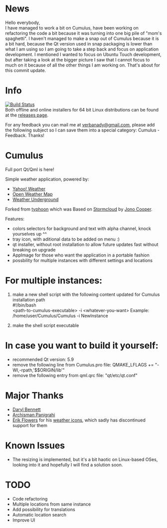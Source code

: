 # News
Hello everybody,  
I have managed to work a bit on Cumulus, have been working on refactoring the code a bit because it was turning
into one big pile of \"mom's spaghetti\".
I haven't managed to make a snap out of Cumulus because it is a bit hard, because the
Qt version used in snap packaging is lower than what I am using so I am going to take a step back and focus on
application development.
I mentioned I wanted to focus on Ubuntu Touch development, but after taking a look at the bigger picture I saw that
I cannot focus to much on it because of all the other things I am working on.
That's about for this commit update.


# Info  
[![Build Status](https://travis-ci.org/vadrian89/cumulus-qt.svg?branch=master)](https://travis-ci.org/vadrian89/cumulus-qt)   
Both offline and online installers for 64 bit Linux distributions can be found at the [releases page](https://github.com/vadrian89/cumulus-qt/releases).

For any feedback you can mail me at verbanady@gmail.com, please add the following subject so I can save them into a special category: Cumulus - Feedback.
Thanks!

# Cumulus

Full port Qt/Qml is here!

Simple weather application, powered by:
- [Yahoo! Weather](http://weather.yahoo.com)
- [Open Weather Map](http://openweathermap.org/)
- [Weather Underground](https://www.wunderground.com/?apiref=697599e3b1e7adec)

Forked from [typhoon](https://github.com/apandada1/typhoon) which was
Based on [Stormcloud](https://github.com/consindo/stormcloud/) by [Jono Cooper](https://twitter.com/consindo).

Features:
- colors selectors for background and text with alpha channel, knock yourselves up ^^
- tray icon, with aditional data to be added on menu :)
- qt installer, without root installation to allow future updates fast without breaking on upgrade
- AppImage for those who want the application in a portable fashion
- possbility for multiple instances with different settings and locations

# For multiple instances:

1. make a new shell script with the following content updated for Cumulus installation path  
#!/bin/bash  
\<path-to-cumulus-executable> -i \<whatever-you-want>
Example: /home/user/Cumulus/Cumulus -i NewInstance

2. make the shell script executable

# In case you want to build it yourself:

- recommended Qt version: 5.9
- remove the following line from Cumulus.pro file: QMAKE_LFLAGS += "-Wl,-rpath,'$$ORIGIN/lib'"
- remove the following entry from qml.qrc file: "qt/etc/qt.conf"

# Major Thanks
- [Daryl Bennett](https://github.com/kd8bny)
- [Archisman Panigrahi](https://github.com/apandada1)
- [Erik Flowers](https://github.com/erikflowers) for his [weather icons](https://github.com/erikflowers/weather-icons),
which sadly has discontinued support for them

# Known Issues
- The resizing is implemented, but it's a bit haotic on Linux-based OSes, looking into it and hopefully I will find a solution soon.

# TODO
- Code refactoring
- Multiple locations from same instance
- Add possibility for translations
- Automatic location search
- Improve UI

